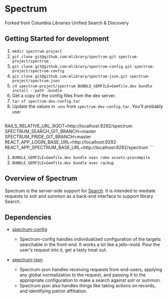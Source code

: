 Spectrum
=============

Forked from Columbia Libraries Unified Search &amp; Discovery

## Getting Started for development

1. `mkdir spectrum-project`
1. `git clone git@github.com:mlibrary/spectrum.git spectrum-project/spectrum`
1. `git clone git@github.com:mlibrary/spectrum-config.git spectrum-project/spectrum-config`
1. `git clone git@github.com:mlibrary/spectrum-json.git spectrum-project/spectrum-json`
1. `cd spectrum-project/spectrum BUNDLE_GEMFILE=Gemfile.dev bundle install --path .bundle`
1. Get a copy of the config files from the dev server.
1. `tar xf spectrum-dev-config.tar`
1. Update the values in `.env` from `spectrum-dev-config.tar`.
    You'll probably use:
    ```bash
RAILS_RELATIVE_URL_ROOT=http://localhost:9292/spectrum
SPECTRUM_SEARCH_GIT_BRANCH=master
SPECTRUM_PRIDE_GIT_BRANCH=master
REACT_APP_LOGIN_BASE_URL=http://localhost:9292
REACT_APP_SPECTRUM_BASE_URL=http://localhost:9292/spectrum
    ```
1. `BUNDLE_GEMFILE=Gemfile.dev bundle exec rake assets:precompile`
1. `BUNDLE_GEMFILE=Gemfile.dev bundle exec rackup`

## Overview of Spectrum

Spectrum is the server-side support for [Search](https://github.com/mlibrary/search).  It is intended to mediate requests to solr and summon as a back-end interface to support library Search.

## Dependencies

* [spectrum-config](https://github.com/mlibrary/spectrum-config)

    * Spectrum-config handles individualized configuration of the targets searchable in the front-end.  It works a lot like a jello-mold.  Pour the user's request into it, get a tasty treat out.

* [spectrum-json](https://github.com/mlibrary/spectrum-json)

    * Spectrum-json handles receiving requests from end-users, applying any global normalization to the request, and passing it to the appropriate configuration to make a search against solr or summon.
    * Spectrum-json also handles things like taking actions on records, and identifying patron affiliation.
